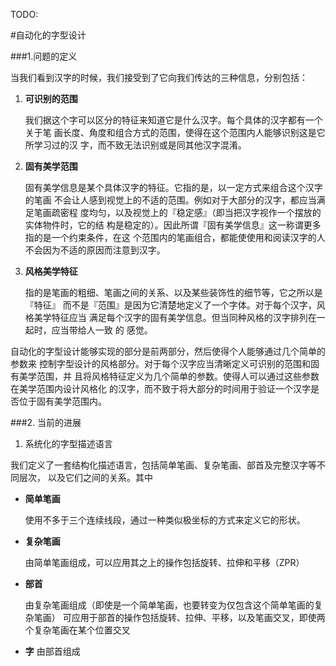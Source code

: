 TODO:


#自动化的字型设计

###1.问题的定义

当我们看到汉字的时候，我们接受到了它向我们传达的三种信息，分别包括：

1. **可识别的范围**
   
   我们据这个字可以区分的特征来知道它是什么汉字。每个具体的汉字都有一个关于笔
   画长度、角度和组合方式的范围，使得在这个范围内人能够识别这是它所学习过的汉
   字，而不致无法识别或是同其他汉字混淆。
   
2. **固有美学范围**
   
   固有美学信息是某个具体汉字的特征。它指的是，以一定方式来组合这个汉字的笔画
   不会让人感到视觉上的不适的范围。例如对于大部分的汉字，都应当满足笔画疏密程
   度均匀，以及视觉上的『稳定感』（即当把汉字视作一个摆放的实体物件时，它的结
   构是稳定的）。因此所谓『固有美学信息』这一称谓更多指的是一个约束条件，在这
   个范围内的笔画组合，都能使使用和阅读汉字的人不会因为不适的原因而注意到汉字。
   
3. **风格美学特征**
   
   指的是笔画的粗细、笔画之间的关系、以及某些装饰性的细节等，它之所以是『特征』
   而不是『范围』是因为它清楚地定义了一个字体。对于每个汉字，风格美学特征应当
   满足每个汉字的固有美学信息。但当同种风格的汉字排列在一起时，应当带给人一致
   的   感觉。

自动化的字型设计能够实现的部分是前两部分，然后使得个人能够通过几个简单的参数来
控制字型设计的风格部分。对于每个汉字应当清晰定义可识别的范围和固有美学范围，并
且将风格特征定义为几个简单的参数。使得人可以通过这些参数在美学范围内设计风格化
的汉字，而不致于将大部分的时间用于验证一个汉字是否位于固有美学范围内。

###2. 当前的进展

1. 系统化的字型描述语言

我们定义了一套结构化描述语言，包括简单笔画、复杂笔画、部首及完整汉字等不同层次，
以及它们之间的关系。其中

* **简单笔画**
  
  使用不多于三个连续线段，通过一种类似极坐标的方式来定义它的形状。
  
* **复杂笔画**
  
  由简单笔画组成，可以应用其之上的操作包括旋转、拉伸和平移（ZPR）
  
* **部首**
  
  由复杂笔画组成（即使是一个简单笔画，也要转变为仅包含这个简单笔画的复杂笔画）
  可应用于部首的操作包括旋转、拉伸、平移，以及笔画交叉，即使两个复杂笔画在某个位置交叉

* **字**
  由部首组成
  
